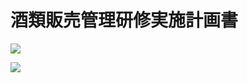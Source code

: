 # 酒類販売管理研修実施計画書

![](https://www.nta.go.jp/tmp/1ee412cf-a719-454a-98b4-bdfbe083beca/images/3f2ae1bb68ea61d64134a6df90597bb054392696f037f7e503c7aa549a596095.jpg)

![](https://www.nta.go.jp/tmp/1ee412cf-a719-454a-98b4-bdfbe083beca/images/92e803cb48c20b15d29b8fdcd066fd1aeb1922b4937ac953276a5e8dff069dae.jpg)